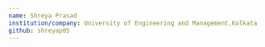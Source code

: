 ```yaml
---
name: Shreya Prasad
institution/company: University of Engineering and Management,Kolkata
github: shreyap05
---
```

